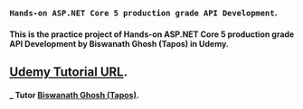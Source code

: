 ### `Hands-on ASP.NET Core 5 production grade API Development`.

#### This is the practice project of Hands-on ASP.NET Core 5 production grade API Development by Biswanath Ghosh (Tapos) in Udemy. 

## [Udemy Tutorial URL](https://www.udemy.com/course/hands-on-aspnet-core-31-production-grade-api-development/).

#### _ Tutor [Biswanath Ghosh (Tapos)](https://github.com/tapos007).
